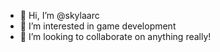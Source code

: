 - 👋 Hi, I’m @skylaarc
- 👀 I’m interested in game development
- 💞️ I’m looking to collaborate on anything really!

<!---
skylaarc/skylaarc is a ✨ special ✨ repository because its `README.md` (this file) appears on your GitHub profile.
You can click the Preview link to take a look at your changes.
--->
